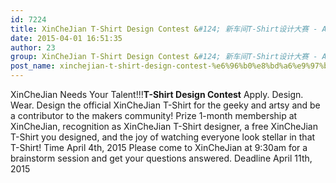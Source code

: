 ```yaml
---
id: 7224
title: XinCheJian T-Shirt Design Contest &#124; 新车间T-Shirt设计大赛 - April 4th
date: 2015-04-01 16:51:35
author: 23
group: XinCheJian T-Shirt Design Contest &#124; 新车间T-Shirt设计大赛 - April 4th
post_name: xinchejian-t-shirt-design-contest-%e6%96%b0%e8%bd%a6%e9%97%b4t-shirt%e8%ae%be%e8%ae%a1%e5%a4%a7%e8%b5%9b-april-4th
---
```


XinCheJian Needs Your Talent!!!**T-Shirt Design Contest** Apply. Design. Wear. Design the official XinCheJian T-Shirt for the geeky and artsy and be a contributor to the makers community! Prize 1-month membership at XinCheJian, recognition as XinCheJian T-Shirt designer, a free XinCheJian T-Shirt you designed, and the joy of watching everyone look stellar in that T-Shirt! Time April 4th, 2015 Please come to XinCheJian at 9:30am for a brainstorm session and get your questions answered. Deadline April 11th, 2015